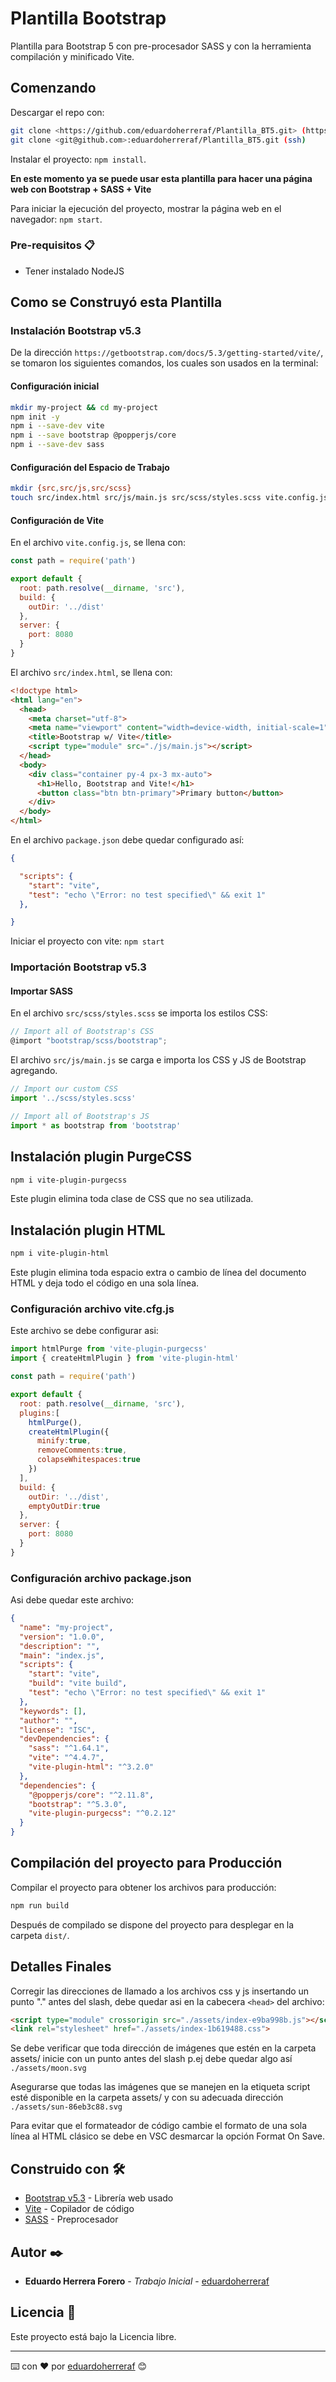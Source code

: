 # Plantilla Bootstrap

Plantilla para Bootstrap 5 con pre-procesador SASS y con la herramienta compilación y minificado Vite.

## Comenzando

Descargar el repo con:

```bash
git clone <https://github.com/eduardoherreraf/Plantilla_BT5.git> (https) o,
git clone <git@github.com>:eduardoherreraf/Plantilla_BT5.git (ssh)
```

Instalar el proyecto: ```npm install```.

**En este momento ya se puede usar esta plantilla para hacer una página web con Bootstrap + SASS + Vite**

Para iniciar la ejecución del proyecto, mostrar la página web en el navegador: ```npm start```.

### Pre-requisitos 📋

- Tener instalado NodeJS

## Como se Construyó esta Plantilla

### Instalación Bootstrap v5.3

De la dirección ```https://getbootstrap.com/docs/5.3/getting-started/vite/```, se tomaron los siguientes comandos, los cuales son usados en la terminal:

#### Configuración inicial

```bash
mkdir my-project && cd my-project
npm init -y
npm i --save-dev vite
npm i --save bootstrap @popperjs/core
npm i --save-dev sass
```

#### Configuración del Espacio de Trabajo

```bash
mkdir {src,src/js,src/scss}
touch src/index.html src/js/main.js src/scss/styles.scss vite.config.js
```

#### Configuración de Vite

En el archivo ```vite.config.js```, se llena con:

```javascript
const path = require('path')

export default {
  root: path.resolve(__dirname, 'src'),
  build: {
    outDir: '../dist'
  },
  server: {
    port: 8080
  }
}
```

El archivo ```src/index.html```, se llena con:

```html
<!doctype html>
<html lang="en">
  <head>
    <meta charset="utf-8">
    <meta name="viewport" content="width=device-width, initial-scale=1">
    <title>Bootstrap w/ Vite</title>
    <script type="module" src="./js/main.js"></script>
  </head>
  <body>
    <div class="container py-4 px-3 mx-auto">
      <h1>Hello, Bootstrap and Vite!</h1>
      <button class="btn btn-primary">Primary button</button>
    </div>
  </body>
</html>
```

En el archivo ```package.json``` debe quedar configurado así:

```json
{

  "scripts": {
    "start": "vite",
    "test": "echo \"Error: no test specified\" && exit 1"
  },

}
```

Iniciar el proyecto con vite: ```npm start```

### Importación Bootstrap v5.3

#### Importar SASS

En el archivo ```src/scss/styles.scss``` se importa los estilos CSS:

```javascript
// Import all of Bootstrap's CSS
@import "bootstrap/scss/bootstrap";
```

El archivo ```src/js/main.js``` se carga e importa los CSS y JS de Bootstrap agregando.

```javascript
// Import our custom CSS
import '../scss/styles.scss'

// Import all of Bootstrap's JS
import * as bootstrap from 'bootstrap'
```

## Instalación plugin PurgeCSS

```bash 
npm i vite-plugin-purgecss
```
Este plugin elimina toda clase de CSS que no sea utilizada.

## Instalación plugin HTML

```bash
npm i vite-plugin-html
```
Este plugin elimina toda espacio extra o cambio de línea del documento HTML y deja todo el código en una sola línea.

### Configuración archivo vite.cfg.js

Este archivo se debe configurar asi:

```javascript
import htmlPurge from 'vite-plugin-purgecss'
import { createHtmlPlugin } from 'vite-plugin-html'

const path = require('path')

export default {
  root: path.resolve(__dirname, 'src'),
  plugins:[
    htmlPurge(),
    createHtmlPlugin({
      minify:true,
      removeComments:true,
      colapseWhitespaces:true
    })
  ],
  build: {
    outDir: '../dist',
    emptyOutDir:true
  },
  server: {
    port: 8080
  }
}
```

### Configuración archivo package.json

Asi debe quedar este archivo:

```json
{
  "name": "my-project",
  "version": "1.0.0",
  "description": "",
  "main": "index.js",
  "scripts": {
    "start": "vite",
    "build": "vite build",
    "test": "echo \"Error: no test specified\" && exit 1"
  },
  "keywords": [],
  "author": "",
  "license": "ISC",
  "devDependencies": {
    "sass": "^1.64.1",
    "vite": "^4.4.7",
    "vite-plugin-html": "^3.2.0"
  },
  "dependencies": {
    "@popperjs/core": "^2.11.8",
    "bootstrap": "^5.3.0",
    "vite-plugin-purgecss": "^0.2.12"
  }
}
```

## Compilación del proyecto para Producción

Compilar el proyecto para obtener los archivos para producción:
```bash
npm run build
```
Después de compilado se dispone del proyecto para desplegar en la carpeta ```dist/```.

## Detalles Finales

Corregir las direcciones de llamado a los archivos css y js insertando un punto "." antes del slash, debe quedar asi en la cabecera ```<head>``` del archivo:

```html
<script type="module" crossorigin src="./assets/index-e9ba998b.js"></script> y
<link rel="stylesheet" href="./assets/index-1b619488.css">
```

Se debe verificar que toda dirección de imágenes que estén en la carpeta assets/ inicie con un punto antes del slash p.ej debe quedar algo así ```./assets/moon.svg```

Asegurarse que todas las imágenes que se manejen en la etiqueta script esté disponible en la carpeta assets/ y con su adecuada dirección ```./assets/sun-86eb3c88.svg```

Para evitar que el formateador de código cambie el formato de una sola línea al HTML clásico se debe en VSC desmarcar la opción Format On Save.

## Construido con 🛠️

- [Bootstrap v5.3](https://getbootstrap.com/) - Librería web usado
- [Vite](https://vitejs.dev/) - Copilador de código
- [SASS](https://sass-lang.com/) - Preprocesador

## Autor ✒️

- **Eduardo Herrera Forero** - _Trabajo Inicial_ - [eduardoherreraf](https://github.com/eduardoherreraf)

## Licencia 📄

Este proyecto está bajo la Licencia libre.

---
⌨️ con ❤️ por [eduardoherreraf](https://github.com/eduardoherreraf) 😊
